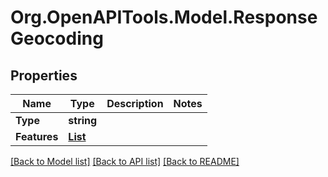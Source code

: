 # Org.OpenAPITools.Model.ResponseGeocoding
## Properties

Name | Type | Description | Notes
------------ | ------------- | ------------- | -------------
**Type** | **string** |  | 
**Features** | [**List<ResponseGeocodingGeoJsonFeature>**](ResponseGeocodingGeoJsonFeature.md) |  | 

[[Back to Model list]](../README.md#documentation-for-models) [[Back to API list]](../README.md#documentation-for-api-endpoints) [[Back to README]](../README.md)


